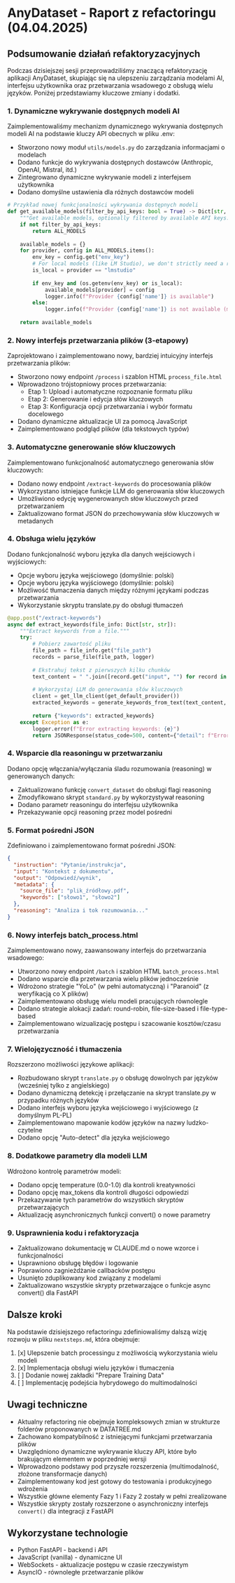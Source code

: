# AnyDataset - Raport z refactoringu (04.04.2025)

## Podsumowanie działań refaktoryzacyjnych

Podczas dzisiejszej sesji przeprowadziliśmy znaczącą refaktoryzację aplikacji AnyDataset, skupiając się na ulepszeniu zarządzania modelami AI, interfejsu użytkownika oraz przetwarzania wsadowego z obsługą wielu języków. Poniżej przedstawiamy kluczowe zmiany i dodatki.

### 1. Dynamiczne wykrywanie dostępnych modeli AI

Zaimplementowaliśmy mechanizm dynamicznego wykrywania dostępnych modeli AI na podstawie kluczy API obecnych w pliku .env:

- Stworzono nowy moduł `utils/models.py` do zarządzania informacjami o modelach
- Dodano funkcje do wykrywania dostępnych dostawców (Anthropic, OpenAI, Mistral, itd.)
- Zintegrowano dynamiczne wykrywanie modeli z interfejsem użytkownika
- Dodano domyślne ustawienia dla różnych dostawców modeli

```python
# Przykład nowej funkcjonalności wykrywania dostępnych modeli
def get_available_models(filter_by_api_keys: bool = True) -> Dict[str, Any]:
    """Get available models, optionally filtered by available API keys."""
    if not filter_by_api_keys:
        return ALL_MODELS
    
    available_models = {}
    for provider, config in ALL_MODELS.items():
        env_key = config.get("env_key")
        # For local models (like LM Studio), we don't strictly need a real API key
        is_local = provider == "lmstudio"
        
        if env_key and (os.getenv(env_key) or is_local):
            available_models[provider] = config
            logger.info(f"Provider {config['name']} is available")
        else:
            logger.info(f"Provider {config['name']} is not available (missing {env_key})")
    
    return available_models
```

### 2. Nowy interfejs przetwarzania plików (3-etapowy)

Zaprojektowano i zaimplementowano nowy, bardziej intuicyjny interfejs przetwarzania plików:

- Stworzono nowy endpoint `/process` i szablon HTML `process_file.html`
- Wprowadzono trójstopniowy proces przetwarzania:
  - Etap 1: Upload i automatyczne rozpoznanie formatu pliku
  - Etap 2: Generowanie i edycja słów kluczowych 
  - Etap 3: Konfiguracja opcji przetwarzania i wybór formatu docelowego
- Dodano dynamiczne aktualizacje UI za pomocą JavaScript
- Zaimplementowano podgląd plików (dla tekstowych typów)

### 3. Automatyczne generowanie słów kluczowych

Zaimplementowano funkcjonalność automatycznego generowania słów kluczowych:

- Dodano nowy endpoint `/extract-keywords` do procesowania plików
- Wykorzystano istniejące funkcje LLM do generowania słów kluczowych
- Umożliwiono edycję wygenerowanych słów kluczowych przed przetwarzaniem
- Zaktualizowano format JSON do przechowywania słów kluczowych w metadanych

### 4. Obsługa wielu języków

Dodano funkcjonalność wyboru języka dla danych wejściowych i wyjściowych:

- Opcje wyboru języka wejściowego (domyślnie: polski)
- Opcje wyboru języka wyjściowego (domyślnie: polski)
- Możliwość tłumaczenia danych między różnymi językami podczas przetwarzania
- Wykorzystanie skryptu translate.py do obsługi tłumaczeń

```python
@app.post("/extract-keywords")
async def extract_keywords(file_info: Dict[str, str]):
    """Extract keywords from a file."""
    try:
        # Pobierz zawartość pliku
        file_path = file_info.get("file_path")
        records = parse_file(file_path, logger)
        
        # Ekstrahuj tekst z pierwszych kilku chunków
        text_content = " ".join([record.get("input", "") for record in records[:3]])
        
        # Wykorzystaj LLM do generowania słów kluczowych
        client = get_llm_client(get_default_provider())
        extracted_keywords = generate_keywords_from_text(text_content, client, max_keywords=10)
        
        return {"keywords": extracted_keywords}
    except Exception as e:
        logger.error(f"Error extracting keywords: {e}")
        return JSONResponse(status_code=500, content={"detail": f"Error: {str(e)}"})
```

### 4. Wsparcie dla reasoningu w przetwarzaniu

Dodano opcję włączania/wyłączania śladu rozumowania (reasoning) w generowanych danych:

- Zaktualizowano funkcję `convert_dataset` do obsługi flagi reasoning
- Zmodyfikowano skrypt `standard.py` by wykorzystywał reasoning
- Dodano parametr reasoningu do interfejsu użytkownika
- Przekazywanie opcji reasoning przez model pośredni

### 5. Format pośredni JSON

Zdefiniowano i zaimplementowano format pośredni JSON:

```json
{
  "instruction": "Pytanie/instrukcja",
  "input": "Kontekst z dokumentu",
  "output": "Odpowiedź/wynik",
  "metadata": {
    "source_file": "plik_źródłowy.pdf",
    "keywords": ["słowo1", "słowo2"]
  },
  "reasoning": "Analiza i tok rozumowania..."
}
```

### 6. Nowy interfejs batch_process.html

Zaimplementowano nowy, zaawansowany interfejs do przetwarzania wsadowego:

- Utworzono nowy endpoint `/batch` i szablon HTML `batch_process.html`
- Dodano wsparcie dla przetwarzania wielu plików jednocześnie
- Wdrożono strategie "YoLo" (w pełni automatyczną) i "Paranoid" (z weryfikacją co X plików)
- Zaimplementowano obsługę wielu modeli pracujących równolegle
- Dodano strategie alokacji zadań: round-robin, file-size-based i file-type-based
- Zaimplementowano wizualizację postępu i szacowanie kosztów/czasu przetwarzania

### 7. Wielojęzyczność i tłumaczenia

Rozszerzono możliwości językowe aplikacji:

- Rozbudowano skrypt `translate.py` o obsługę dowolnych par języków (wcześniej tylko z angielskiego)
- Dodano dynamiczną detekcję i przełączanie na skrypt translate.py w przypadku różnych języków
- Dodano interfejs wyboru języka wejściowego i wyjściowego (z domyślnym PL-PL)
- Zaimplementowano mapowanie kodów języków na nazwy ludzko-czytelne
- Dodano opcję "Auto-detect" dla języka wejściowego

### 8. Dodatkowe parametry dla modeli LLM

Wdrożono kontrolę parametrów modeli:

- Dodano opcję temperature (0.0-1.0) dla kontroli kreatywności
- Dodano opcję max_tokens dla kontroli długości odpowiedzi 
- Przekazywanie tych parametrów do wszystkich skryptów przetwarzających
- Aktualizację asynchronicznych funkcji convert() o nowe parametry

### 9. Usprawnienia kodu i refaktoryzacja

- Zaktualizowano dokumentację w CLAUDE.md o nowe wzorce i funkcjonalności
- Usprawniono obsługę błędów i logowanie
- Poprawiono zagnieżdżanie callbacków postępu
- Usunięto zduplikowany kod związany z modelami
- Zaktualizowano wszystkie skrypty przetwarzające o funkcje async convert() dla FastAPI

## Dalsze kroki

Na podstawie dzisiejszego refactoringu zdefiniowaliśmy dalszą wizję rozwoju w pliku `nextsteps.md`, która obejmuje:

1. [x] Ulepszenie batch processingu z możliwością wykorzystania wielu modeli
2. [x] Implementacja obsługi wielu języków i tłumaczenia
3. [ ] Dodanie nowej zakładki "Prepare Training Data" 
4. [ ] Implementację podejścia hybrydowego do multimodalności

## Uwagi techniczne

- Aktualny refactoring nie obejmuje kompleksowych zmian w strukturze folderów proponowanych w DATATREE.md
- Zachowano kompatybilność z istniejącymi funkcjami przetwarzania plików
- Uwzględniono dynamiczne wykrywanie kluczy API, które było brakującym elementem w poprzedniej wersji
- Wprowadzono podstawy pod przyszłe rozszerzenia (multimodalność, złożone transformacje danych)
- Zaimplementowany kod jest gotowy do testowania i produkcyjnego wdrożenia
- Wszystkie główne elementy Fazy 1 i Fazy 2 zostały w pełni zrealizowane
- Wszystkie skrypty zostały rozszerzone o asynchroniczny interfejs `convert()` dla integracji z FastAPI

## Wykorzystane technologie

- Python FastAPI - backend i API
- JavaScript (vanilla) - dynamiczne UI
- WebSockets - aktualizacje postępu w czasie rzeczywistym
- AsyncIO - równoległe przetwarzanie plików